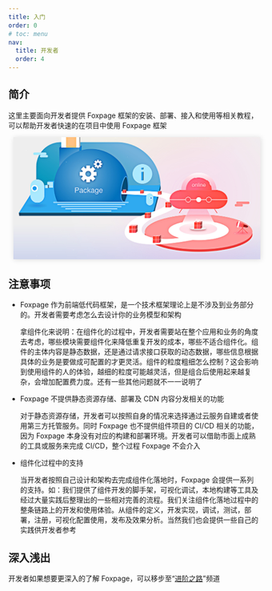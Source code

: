 ```yaml
---
title: 入门
order: 0
# toc: menu
nav:
  title: 开发者
  order: 4
---
```


## 简介

这里主要面向开发者提供 Foxpage 框架的安装、部署、接入和使用等相关教程，可以帮助开发者快速的在项目中使用 Foxpage 框架

<html>
  <div style="text-align: left;margin-left:10px;">
    <img src="../../public/developer/workflow.jpeg" alt="image" style="width: 600px;box-shadow: 1px 1px 10px #ddd;"/>
  </div>
</html>

## 注意事项

- Foxpage 作为前端低代码框架，是一个技术框架理论上是不涉及到业务部分的。开发者需要考虑怎么去设计你的业务模型和架构

  拿组件化来说明：在组件化的过程中，开发者需要站在整个应用和业务的角度去考虑，哪些模块需要组件化来降低重复开发的成本，哪些不适合组件化。组件的主体内容是静态数据，还是通过请求接口获取的动态数据，哪些信息根据具体的业务是要做成可配置的才更灵活。组件的粒度粗细怎么控制？这会影响到使用组件的人的体验，越细的粒度可能越灵活，但是组合后使用起来越复杂，会增加配置费力度。还有一些其他问题就不一一说明了

- Foxpage 不提供静态资源存储、部署及 CDN 内容分发相关的功能

  对于静态资源存储，开发者可以按照自身的情况来选择通过云服务自建或者使用第三方托管服务。同时 Foxpage 也不提供组件项目的 CI/CD 相关的功能，因为 Foxpage 本身没有对应的构建和部署环境。开发者可以借助市面上成熟的工具或服务来完成 CI/CD，整个过程 Foxpage 不会介入

- 组件化过程中的支持

  当开发者按照自己设计和架构去完成组件化落地时，Foxpage 会提供一系列的支持。如：我们提供了组件开发的脚手架，可视化调试，本地构建等工具及经过大量实践后整理出的一些相对完善的流程。我们关注组件化落地过程中的整条链路上的开发和使用体验。从组件的定义，开发实现，调试，测试，部署，注册，可视化配置使用，发布及效果分析。当然我们也会提供一些自己的实践供开发者参考

## 深入浅出

开发者如果想要更深入的了解 Foxpage，可以移步至“[进阶之路](/advance)”频道
